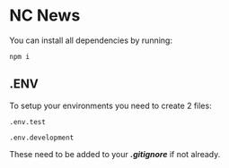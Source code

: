 # **NC News**

You can install all dependencies by running:

```
npm i
```

## **.ENV**

To setup your environments you need to create 2 files:

```
.env.test
```

```
.env.development
```

These need to be added to your **_.gitignore_** if not already.
